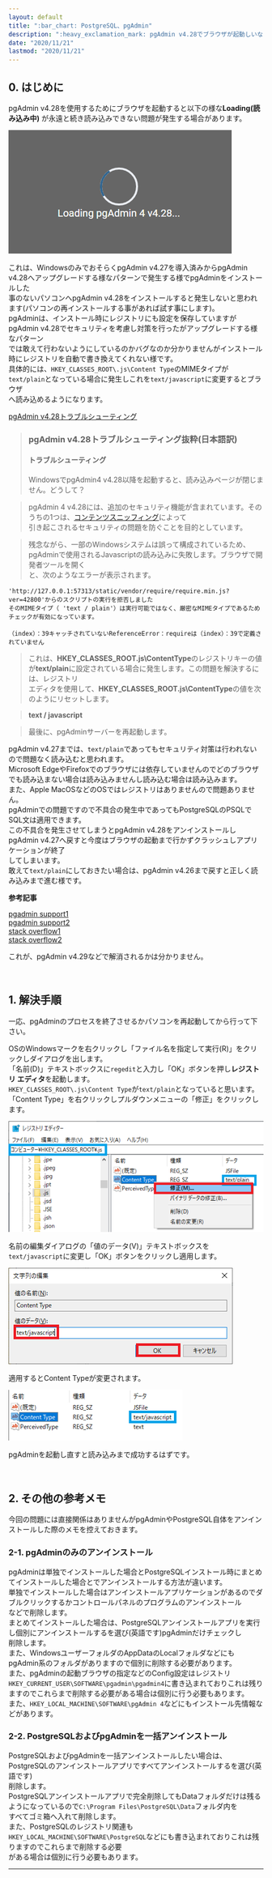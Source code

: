 ```yaml
---
layout: default
title: ":bar_chart: PostgreSQL、pgAdmin"
description: ":heavy_exclamation_mark: pgAdmin v4.28でブラウザが起動しいないLoading"
date: "2020/11/21"
lastmod: "2020/11/21"
---
```


## 0. はじめに

pgAdmin v4.28を使用するためにブラウザを起動すると以下の様な**Loading(読み込み中)** が永遠と続き読み込みできない問題が発生する場合があります。  

![0-1](PgAdmin4.28Loading/Loading1.png)  

これは、WindowsのみでおそらくpgAdmin v4.27を導入済みからpgAdmin v4.28へアップグレードする様なパターンで発生する様でpgAdminをインストールした  
事のないパソコンへpgAdmin v4.28をインストールすると発生しないと思われます(パソコンの再インストールする事があれば試す事にします)。  
pgAdminは、インストール時にレジストリにも設定を保存していますがpgAdmin v4.28でセキュリティを考慮し対策を行ったがアップグレードする様なパターン  
では敢えて行わないようにしているのかバグなのか分かりませんがインストール時にレジストリを自動で書き換えてくれない様です。  
具体的には、`HKEY_CLASSES_ROOT\.js\Content Type`のMIMEタイプが`text/plain`となっている場合に発生しこれを`text/javascript`に変更するとブラウザ  
へ読み込めるようになります。  

[pgAdmin v4.28トラブルシューティング](https://www.pgadmin.org/faq/#12)  

> ### pgAdmin v4.28トラブルシューティング抜粋(日本語訳)
>
> #### トラブルシューティング
>
> WindowsでpgAdmin4 v4.28以降を起動すると、読み込みページが閉じません。どうして？  

> pgAdmin 4 v4.28には、追加のセキュリティ機能が含まれています。そのうちの1つは、[コンテンツスニッフィング](https://en.wikipedia.org/wiki/Content_sniffing)によって  
> 引き起こされるセキュリティの問題を防ぐことを目的としています。  

> 残念ながら、一部のWindowsシステムは誤って構成されているため、pgAdminで使用されるJavascriptの読み込みに失敗します。ブラウザで開発者ツールを開く  
> と、次のようなエラーが表示されます。  

    'http://127.0.0.1:57313/static/vendor/require/require.min.js?ver=42800'からのスクリプトの実行を拒否しました
    そのMIMEタイプ（ 'text / plain'）は実行可能ではなく、厳密なMIMEタイプであるため
    チェックが有効になっています。

    （index）：39キャッチされていないReferenceError：requireは（index）：39で定義されていません

> これは、**HKEY_CLASSES_ROOT.js\\ContentType**のレジストリキーの値が**text/plain**に設定されている場合に発生します。この問題を解決するには、レジストリ  
> エディタを使用して、**HKEY_CLASSES_ROOT.js\\ContentType**の値を次のようにリセットします。  

> **text / javascript**  

> 最後に、pgAdminサーバーを再起動します。  

pgAdmin v4.27までは、`text/plain`であってもセキュリティ対策は行われないので問題なく読み込むと思われます。  
Microsoft EdgeやFirefoxでのブラウザには依存していませんのでどのブラウザでも読み込まない場合は読み込みませんし読み込む場合は読み込みます。  
また、Apple MacOSなどのOSではレジストリはありませんので問題ありません。  
pgAdminでの問題ですので不具合の発生中であってもPostgreSQLのPSQLでSQL文は適用できます。  
この不具合を発生させてしまうとpgAdmin v4.28をアンインストールしpgAdmin v4.27へ戻すと今度はブラウザの起動まで行かずクラッシュしアプリケーションが終了  
してしまいます。  
敢えて`text/plain`にしておきたい場合は、pgAdmin v4.26まで戻すと正しく読み込みまで進む様です。  

**参考記事**  

[pgadmin support1](https://www.postgresql-archive.org/pg-Admin-4-v4-28-Errors-on-launch-td6162407.html)  
[pgadmin support2](https://www.postgresql-archive.org/PgAdmin-v4-28-td6162879.html)  
[stack overflow1](https://stackoverflow.com/questions/64829748/pgadmin-is-not-loading)  
[stack overflow2](https://stackoverflow.com/questions/64840826/pgadmin-4-v4-28-keeps-loading)  

これが、pgAdmin v4.29などで解消されるかは分かりません。  

<br />

## 1. 解決手順

一応、pgAdminのプロセスを終了させるかパソコンを再起動してから行って下さい。  

OSのWindowsマークを右クリックし「ファイル名を指定して実行(R)」をクリックしダイアログを出します。  
「名前(D)」テキストボックスに`regedit`と入力し「OK」ボタンを押し**レジストリ エディタ**を起動します。  
`HKEY_CLASSES_ROOT\.js\Content Type`が`text/plain`となっていると思います。  
「Content Type」を右クリックしプルダウンメニューの「修正」をクリックします。  

![1-1](PgAdmin4.28Loading/Loading2.png)  

名前の編集ダイアログの「値のデータ(V)」テキストボックスを`text/javascript`に変更し「OK」ボタンをクリックし適用します。  

![1-2](PgAdmin4.28Loading/Loading3.png)  

適用するとContent Typeが変更されます。  

![1-3](PgAdmin4.28Loading/Loading4.png)  

pgAdminを起動し直すと読み込みまで成功するはずです。  

<br />

## 2. その他の参考メモ

今回の問題には直接関係はありませんがpgAdminやPostgreSQL自体をアンインストールした際のメモを控えておきます。  

### 2-1. pgAdminのみのアンインストール

pgAdminは単独でインストールした場合とPostgreSQLインストール時にまとめてインストールした場合とでアンインストールする方法が違います。  
単独でインストールした場合はアンインストールアプリケーションがあるのでダブルクリックするかコントロールパネルのプログラムのアンインストール  
などで削除します。  
まとめてインストールした場合は、PostgreSQLアンインストールアプリを実行し個別にアンインストールするを選び(英語です)pgAdminだけチェックし  
削除します。  
また、WindowsユーザーフォルダのAppDataのLocalフォルダなどにもpgAdmin系のフォルダがありますので個別に削除する必要があります。  
また、pgAdminの起動ブラウザの指定などのConfig設定はレジストリ`HKEY_CURRENT_USER\SOFTWARE\pgadmin\pgadmin4`に書き込まれておりこれは残り  
ますのでこれらまで削除する必要がある場合は個別に行う必要もあります。  
また、`HKEY_LOCAL_MACHINE\SOFTWARE\pgAdmin 4`などにもインストール先情報などがあります。  

### 2-2. PostgreSQLおよびpgAdminを一括アンインストール

PostgreSQLおよびpgAdminを一括アンインストールしたい場合は、PostgreSQLのアンインストールアプリですべてアンインストールするを選び(英語です)  
削除します。  
PostgreSQLアンインストールアプリで完全削除してもDataフォルダだけは残るようになっているので`C:\Program Files\PostgreSQL\Data`フォルダ内を  
すべてゴミ箱へ入れて削除します。  
また、PostgreSQLのレジストリ関連も`HKEY_LOCAL_MACHINE\SOFTWARE\PostgreSQL`などにも書き込まれておりこれは残りますのでこれらまで削除する必要  
がある場合は個別に行う必要もあります。  

* * *
